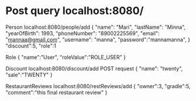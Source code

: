 # Post query localhost:8080/
Person
localhost:8080/people/add
{
"name": "Mari",
"lastName": "Minna",
"yearOfBirth": 1993,
"phoneNumber": "89002225569",
"email": "mannaa@gmail.com",
"username": "manna",
"password":"mannamanna",
}
"discount":5,
"role":1

Role
{
"name":"User",
"roleValue":"ROLE_USER"
}

Discount
localhost:8080/discount/add
POST request
{
"name": "twenty",
"sale":"TWENTY"
}

RestaurantReviews
localhost:8080/restReviews/add
{
"owner":3,
"gradle":5,
"comment":"this final restaurant review"
}